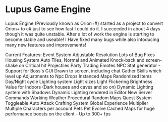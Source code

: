 Lupus Game Engine
=================

Lupus Engine (Previously known as Orion+#) started as a project to convert Orion+ to c# just to see how fast I could do it.
I succeeded in about 4 days though it was quite unstable. After a lot of work the engine is starting to become stable and useable!
I Have fixed many bugs while also intoducing many new features and improvements!


Current Features:
Event System
Adjustable Resolution
Lots of Bug Fixes
Housing System
Auto Tiles, Normal and Animated
Knock-back and screen-shake on Critical hit
Projectiles
Party
Trading
Emotes
NPC Stat generator - Support for Boss's
GUI Drawn to screen, including chat
Gather Skills which level up
Adjustments to Npc Drops
Instanced Maps
Randomized Items
Day/Night cycle
Lighting system
Light sizes
Light Flickering
Brightness Value for Indoors (Dark houses and caves and so on)
Dynamic Lighting system with Shadows
Dynamic Lighting rendered in Editor
New Server Commands
Working Weather
Procedural Random Maps
Quest System
Toggleable Auto Attack
Crafting System
Global Experience Multiplier
Multiple Characters per account
Pets
Pet Evolve
Cached Maps for huge performance boosts on the client - Up to 300+ fps